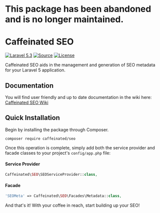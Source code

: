 # This package has been abandoned and is no longer maintained.

Caffeinated SEO
===============
[![Laravel 5.3](https://img.shields.io/badge/Laravel-5.3-orange.svg?style=flat-square)](http://laravel.com)
[![Source](http://img.shields.io/badge/source-caffeinated/SEO-blue.svg?style=flat-square)](https://github.com/caffeinated/SEO)
[![License](http://img.shields.io/badge/license-MIT-brightgreen.svg?style=flat-square)](https://tldrlegal.com/license/mit-license)

Caffeinated SEO aids in the management and generation of SEO metadata for your Laravel 5 application.

Documentation
-------------
You will find user friendly and up to date documentation in the wiki here: [Caffeinated SEO Wiki](https://github.com/caffeinated/SEO/wiki)

Quick Installation
------------------
Begin by installing the package through Composer.

```
composer require caffeinated/seo
```

Once this operation is complete, simply add both the service provider and facade classes to your project's `config/app.php` file:

#### Service Provider
```php
Caffeinated\SEO\SEOServiceProvider::class,
```

#### Facade
```php
'SEOMeta' => Caffeinated\SEO\Facades\Metadata::class,
```

And that's it! With your coffee in reach, start building up your SEO!
